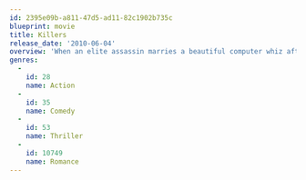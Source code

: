 ```yaml
---
id: 2395e09b-a811-47d5-ad11-82c1902b735c
blueprint: movie
title: Killers
release_date: '2010-06-04'
overview: 'When an elite assassin marries a beautiful computer whiz after a whirlwind romance, he gives up the gun and settles down with his new bride. That is, until he learns that someone from his past has put a contract out on his life.'
genres:
  -
    id: 28
    name: Action
  -
    id: 35
    name: Comedy
  -
    id: 53
    name: Thriller
  -
    id: 10749
    name: Romance
---
```

